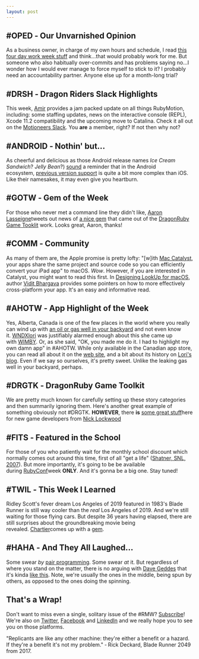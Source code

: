 ```yaml
---
layout: post
---
```


#OPED ‐ Our Unvarnished Opinion
-------------------------------

As a business owner, in charge of my own hours and schedule, I read [this four day work week stuff](https://el2.convertkit-mail2.com/c/preview/zefgh7u9/aHR0cHM6Ly93d3cuY25iYy5jb20vMjAxOS8xMS8wNC9taWNyb3NvZnQtamFwYW4tNC1kYXktd29yay13ZWVrLWV4cGVyaW1lbnQtc2Vlcy1wcm9kdWN0aXZpdHktanVtcC00MHBlcmNlbnQuaHRtbA==) and think...that would probably work for me. But someone who also habitually over-commits and has problems saying no...I wonder how I would ever manage to force myself to stick to it? I probably need an accountability partner. Anyone else up for a month-long trial?

#DRSH ‐ Dragon Riders Slack Highlights
--------------------------------------

This week, [Amir](https://el2.convertkit-mail2.com/c/preview/pxtehquk/aHR0cHM6Ly9tb3Rpb25lZXJzLnNsYWNrLmNvbS90ZWFtL1UwN0M2NFI4Qw==) provides a jam packed update on all things RubyMotion, including: some staffing updates, news on the interactive console (REPL), Xcode 11.2 compatibility and the upcoming move to Catalina. Check it all out on the [Motioneers Slack](https://el2.convertkit-mail2.com/c/preview/x6cph3u8/aHR0cHM6Ly9tb3Rpb25lZXJzLnNsYWNrLmNvbS9hcmNoaXZlcy9DMDU1UkRMUzAvcDE1NzI2MzE5MjQxNjk4MDA=). You **are** a member, right? If not then why not?

#ANDROID ‐ Nothin' but...
-------------------------

As cheerful and delicious as those Android release names *Ice Cream Sandwich*? *Jelly Bean*?) [sound](https://el2.convertkit-mail2.com/c/preview/6zsehouv/aHR0cHM6Ly93d3cuZ2l6bW9kby5jb20uYXUvMjAxOS8wMy9hLWRlbGljaW91cy1saXN0LW9mLWFuZHJvaWQtY29kZS1uYW1lcw==) a reminder that in the Android ecosystem, [previous version support](https://el2.convertkit-mail2.com/c/preview/kgamh2ug/aHR0cHM6Ly93d3cucmVkZGl0LmNvbS9yL2FuZHJvaWRkZXYvY29tbWVudHMvZHJmbzZvL2RvX3lvdV9zdGlsbF9jb250aW51ZV9zdXBwb3J0X3lvdXJfZXhpc3RpbmdfaWNlLw==) is quite a bit more complex than iOS. Like their namesakes, it may even give you heartburn.

#GOTW ‐ Gem of the Week
-----------------------

For those who never met a command line they didn't like, [Aaron Lasseigne](https://el2.convertkit-mail2.com/c/preview/59bvh8up/aHR0cHM6Ly90d2l0dGVyLmNvbS9BYXJvbkxhc3NlaWduZQ==)tweets out news of [a nice gem](https://el2.convertkit-mail2.com/c/preview/22h2h9ur/aHR0cHM6Ly90d2l0dGVyLmNvbS9hYXJvbmxhc3NlaWduZS9zdGF0dXMvMTE4NzEwMTAzNjEyNjkxNjYwOT9zPTIx) that came out of the [DragonRuby Game Tooklit](https://el2.convertkit-mail2.com/c/preview/qxu8h8ug/aHR0cHM6Ly9kcmFnb25ydWJ5Lml0Y2guaW8vZHJhZ29ucnVieS1ndGs=) work. Looks great, Aaron, thanks!

#COMM ‐ Community
-----------------

As many of them are, the Apple promise is pretty lofty: "[w]ith [Mac Catalyst](https://el2.convertkit-mail2.com/c/preview/gxinhwu7/aHR0cHM6Ly9kZXZlbG9wZXIuYXBwbGUuY29tL21hYy1jYXRhbHlzdC8=), your apps share the same project and source code so you can efficiently convert your iPad app" to macOS. *Wow*. However, if you are interested in Catalyst, you might want to read this first. In [Designing LookUp for macOS](https://el2.convertkit-mail2.com/c/preview/9dfzhduk/aHR0cHM6Ly9tZWRpdW0uY29tL2xvb2t1cC1kZXNpZ24vZGVzaWduaW5nLWxvb2t1cC1mb3ItbWFjb3MtYmY1YjhmZWExYTAx), author [Vidit Bhargava](https://el2.convertkit-mail2.com/c/preview/30tphdu6/aHR0cHM6Ly9tZWRpdW0uY29tL0B2aWRpdGI=) provides some pointers on how to more effectively cross-platform your app. It's an easy and informative read.

#AHOTW ‐ App Highlight of the Week
----------------------------------

Yes, Alberta, Canada is one of the few places in the world where you really can wind up with [an oil or gas well in your backyard](https://el2.convertkit-mail2.com/c/preview/nrcohquw/aHR0cHM6Ly9lZG1vbnRvbi5jdHZuZXdzLmNhL2FiYW5kb25lZC1nYXMtd2VsbC1pbi1jYWxtYXItbGVhZHMtdG8tbW9yZS1xdWVzdGlvbnMtMS41MTg3ODU=) and not even know it. [WNDXlori](https://el2.convertkit-mail2.com/c/preview/4osvh7uz/aHR0cHM6Ly90d2l0dGVyLmNvbS93bmR4bG9yaQ==) was justifiably alarmed enough about this she came up with [WIMBY](https://el2.convertkit-mail2.com/c/preview/wea2h6u9/aHR0cHM6Ly93aW1ieS5jYS8=). Or, as she said, "OK, you made me do it. I had to highlight my own damn app" in #AHOTW. While only available in the Canadian app store, you can read all about it on the [web site](https://el2.convertkit-mail2.com/c/preview/rqb8h9u9/aHR0cHM6Ly93aW1ieS5jYQ==), and a bit about its history on [Lori's blog](https://el2.convertkit-mail2.com/c/preview/0ghwhgu0/aHR0cHM6Ly93bmR4LmNvbS9ibG9nL2dhcy1sZWFrLWZvcmNlcy1vdXQtZmFtaWxpZXMv). Even if we say so ourselves, it's pretty sweet. Unlike the leaking gas well in your backyard, perhaps.

#DRGTK ‐ DragonRuby Game Toolkit
--------------------------------

We are pretty much known for carefully setting up these story categories and then summarily ignoring them. Here's another great example of something obviously not #DRGTK. **HOWEVER**, there **is** [some great stuff](https://el2.convertkit-mail2.com/c/preview/8luqh3ue/aHR0cHM6Ly90d2l0dGVyLmNvbS9uaWNrbG9ja3dvb2Qvc3RhdHVzLzExNDY4OTQ5MDY4MzQ3ODgzNTM_cz0yMQ==)here for new game developers from [Nick Lockwood](https://el2.convertkit-mail2.com/c/preview/v6i3hmu2/aHR0cHM6Ly90d2l0dGVyLmNvbS9uaWNrbG9ja3dvb2Q=)

#FITS ‐ Featured in the School
------------------------------

For those of you who patiently wait for the monthly school discount which normally comes out around this time, first of all "get a life" ([Shatner, SNL, 2007](https://el2.convertkit-mail2.com/c/preview/lnfeh6u5/aHR0cHM6Ly93d3cueW91dHViZS5jb20vd2F0Y2g_dj1XVUw3cThleWlnOA==)). But more importantly, it's going to be be available during [RubyConf](https://el2.convertkit-mail2.com/c/preview/mzt7h6uk/aHR0cHM6Ly9ydWJ5Y29uZi5vcmcvcHJvZ3JhbSNzZXNzaW9uLTkwNw==)week **ONLY**. And it's gonna be a big one. Stay tuned!

#TWIL ‐ This Week I Learned
---------------------------

Ridley Scott's fever dream Los Angeles of 2019 featured in 1983's Blade Runner is still way cooler than the *real* Los Angeles of 2019. And we're still waiting for those flying cars. But despite 36 years having elapsed, there are still surprises about the groundbreaking movie being revealed. [Chartier](https://el2.convertkit-mail2.com/c/preview/d4cehmuz/aHR0cHM6Ly90d2l0dGVyLmNvbS9jaGFydGllcg==)comes up with a [gem](https://el2.convertkit-mail2.com/c/preview/e50sph0u9/aHR0cHM6Ly90d2l0dGVyLmNvbS9jaGFydGllci9zdGF0dXMvMTE5MDQ0NzI5NDcyODA4OTYwMT9zPTIx).

#HAHA ‐ And They All Laughed...
-----------------------------

Some swear *by* [pair programming](https://el2.convertkit-mail2.com/c/preview/755a7h2uv/aHR0cHM6Ly9lbi53aWtpcGVkaWEub3JnL3dpa2kvUGFpcl9wcm9ncmFtbWluZw==). Some swear *at* it. But regardless of where you stand on the matter, there is no arguing with [Dave Geddes](https://el2.convertkit-mail2.com/c/preview/o82bkhwu3/aHR0cHM6Ly90d2l0dGVyLmNvbS9nZWRkc2tp) that it's kinda [like this](https://el2.convertkit-mail2.com/c/preview/zlehgh7u9/aHR0cHM6Ly90d2l0dGVyLmNvbS9nZWRkc2tpL3N0YXR1cy8xMTg5NzQzODE4OTQ3NDkzODkwP3M9MjE=). Note, we're usually the ones in the middle, being spun by others, as opposed to the ones doing the spinning.

That's a Wrap!
--------------

Don't want to miss even a single, solitary issue of the #RMW? [Subscribe](https://el2.convertkit-mail2.com/c/preview/p9xuehquk/aHR0cHM6Ly9tb3RpdmF0ZWQtZXhwZXJpbWVudGVyLTIwOS5jay5wYWdlL2JkNTE1NTE4MDg_Y2tfc3Vic2NyaWJlcl9pZD02MTI4NjM5MzQ=)! We're also on [Twitter](https://el2.convertkit-mail2.com/c/preview/xm6iph3u8/aHR0cHM6Ly90d2l0dGVyLmNvbS93bmR4c2Nob29s), [Facebook](https://el2.convertkit-mail2.com/c/preview/68zfehouv/aHR0cHM6Ly93d3cuZmFjZWJvb2suY29tL3duZHhzY2hvb2w=) and [LinkedIn](https://el2.convertkit-mail2.com/c/preview/k0gtmh2ug/aHR0cHM6Ly93d3cubGlua2VkaW4uY29tL2NvbXBhbnkvd25keHNjaG9vbA==) and we really hope you to see you on those platforms.

"Replicants are like any other machine: they're either a benefit or a hazard. If they're a benefit it's not my problem." ‐ Rick Deckard, Blade Runner 2049 from 2017.
